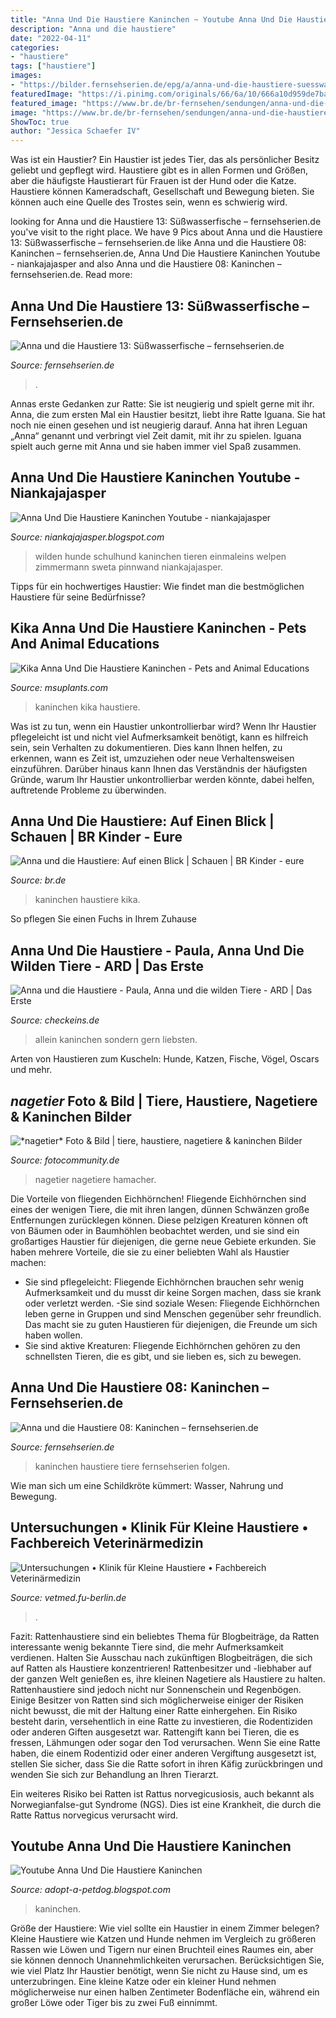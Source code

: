 ```yaml
---
title: "Anna Und Die Haustiere Kaninchen ~ Youtube Anna Und Die Haustiere Kaninchen"
description: "Anna und die haustiere"
date: "2022-04-11"
categories:
- "haustiere"
tags: ["haustiere"]
images:
- "https://bilder.fernsehserien.de/epg/a/anna-und-die-haustiere-suesswasserfische_b.jpg"
featuredImage: "https://i.pinimg.com/originals/66/6a/10/666a10d959de7baac18202b98c52229f.jpg"
featured_image: "https://www.br.de/br-fernsehen/sendungen/anna-und-die-haustiere-kaninchen-100~_v-img__16__9__m_-4423061158a17f4152aef84861ed0243214ae6e7.jpg?version=289cc"
image: "https://www.br.de/br-fernsehen/sendungen/anna-und-die-haustiere-kaninchen-100~_v-img__16__9__m_-4423061158a17f4152aef84861ed0243214ae6e7.jpg?version=289cc"
ShowToc: true
author: "Jessica Schaefer IV"
---
```



Was ist ein Haustier?
Ein Haustier ist jedes Tier, das als persönlicher Besitz geliebt und gepflegt wird. Haustiere gibt es in allen Formen und Größen, aber die häufigste Haustierart für Frauen ist der Hund oder die Katze. Haustiere können Kameradschaft, Gesellschaft und Bewegung bieten. Sie können auch eine Quelle des Trostes sein, wenn es schwierig wird.

	

		
looking for Anna und die Haustiere 13: Süßwasserfische – fernsehserien.de you've visit to the right place. We have 9 Pics about Anna und die Haustiere 13: Süßwasserfische – fernsehserien.de like Anna und die Haustiere 08: Kaninchen – fernsehserien.de, Anna Und Die Haustiere Kaninchen Youtube - niankajajasper and also Anna und die Haustiere 08: Kaninchen – fernsehserien.de. Read more:
		
    
## Anna Und Die Haustiere 13: Süßwasserfische – Fernsehserien.de

<img loading=lazy src="https://bilder.fernsehserien.de/epg/a/anna-und-die-haustiere-suesswasserfische_b.jpg" onerror="this.onerror=null;this.src='https://tse1.mm.bing.net/th?id=OIP.Sm71F_iy4yAL2YY12U562QHaE7&amp;pid=15.1';" alt="Anna und die Haustiere 13: Süßwasserfische – fernsehserien.de">

_Source: fernsehserien.de_

>. 

	

Annas erste Gedanken zur Ratte: Sie ist neugierig und spielt gerne mit ihr.
Anna, die zum ersten Mal ein Haustier besitzt, liebt ihre Ratte Iguana. Sie hat noch nie einen gesehen und ist neugierig darauf. Anna hat ihren Leguan „Anna“ genannt und verbringt viel Zeit damit, mit ihr zu spielen. Iguana spielt auch gerne mit Anna und sie haben immer viel Spaß zusammen.

    
## Anna Und Die Haustiere Kaninchen Youtube - Niankajajasper

<img loading=lazy src="https://lh6.googleusercontent.com/proxy/WNZfUophV9nPxvQf9vH801DMNQvLd15drRCYpNivISwPU8IpVIzaJS69_DHXeFRx_jrcyqqK-B8ri52Ro8-KQVo1_RkKz-mkgfu0-_uToGJyDyfyYFd3PDZksUVIurMI=w1200-h630-p-k-no-nu" onerror="this.onerror=null;this.src='https://tse2.mm.bing.net/th?id=OIP._1TECF993vLpqeoOazK45AHaFj&amp;pid=15.1';" alt="Anna Und Die Haustiere Kaninchen Youtube - niankajajasper">

_Source: niankajajasper.blogspot.com_

>wilden hunde schulhund kaninchen tieren einmaleins welpen zimmermann sweta pinnwand niankajajasper. 

	

Tipps für ein hochwertiges Haustier: Wie findet man die bestmöglichen Haustiere für seine Bedürfnisse?

    
## Kika Anna Und Die Haustiere Kaninchen - Pets And Animal Educations

<img loading=lazy src="https://i.pinimg.com/originals/37/b8/da/37b8daca084121389c7802b3520d435c.jpg" onerror="this.onerror=null;this.src='https://tse2.mm.bing.net/th?id=OIP.fwHY2T6XeuDrRuSXg4ozWgAAAA&amp;pid=15.1';" alt="Kika Anna Und Die Haustiere Kaninchen - Pets and Animal Educations">

_Source: msuplants.com_

>kaninchen kika haustiere. 

	

Was ist zu tun, wenn ein Haustier unkontrollierbar wird?
Wenn Ihr Haustier pflegeleicht ist und nicht viel Aufmerksamkeit benötigt, kann es hilfreich sein, sein Verhalten zu dokumentieren. Dies kann Ihnen helfen, zu erkennen, wann es Zeit ist, umzuziehen oder neue Verhaltensweisen einzuführen. Darüber hinaus kann Ihnen das Verständnis der häufigsten Gründe, warum Ihr Haustier unkontrollierbar werden könnte, dabei helfen, auftretende Probleme zu überwinden.

    
## Anna Und Die Haustiere: Auf Einen Blick | Schauen | BR Kinder - Eure

<img loading=lazy src="https://www.br.de/br-fernsehen/sendungen/anna-und-die-haustiere-kaninchen-100~_v-img__16__9__m_-4423061158a17f4152aef84861ed0243214ae6e7.jpg?version=289cc" onerror="this.onerror=null;this.src='https://tse2.mm.bing.net/th?id=OIP.udlZ3kkylFzW6cEuJcIFxQAAAA&amp;pid=15.1';" alt="Anna und die Haustiere: Auf einen Blick | Schauen | BR Kinder - eure">

_Source: br.de_

>kaninchen haustiere kika. 

	

So pflegen Sie einen Fuchs in Ihrem Zuhause

    
## Anna Und Die Haustiere - Paula, Anna Und Die Wilden Tiere - ARD | Das Erste

<img loading=lazy src="https://www.daserste.de/allgemein/sendungen/sendung/kaninchen-sind-nicht-gern-allein-sondern-am-liebsten-unter-sich-weiteres-bildmaterial-finde-100~_v-standard644_6e74ae.jpg" onerror="this.onerror=null;this.src='https://tse1.mm.bing.net/th?id=OIP.sKf8A-XIHq3ygYm4MB6LbQHaEK&amp;pid=15.1';" alt="Anna und die Haustiere - Paula, Anna und die wilden Tiere - ARD | Das Erste">

_Source: checkeins.de_

>allein kaninchen sondern gern liebsten. 

	

Arten von Haustieren zum Kuscheln: Hunde, Katzen, Fische, Vögel, Oscars und mehr.

    
## *nagetier* Foto &amp; Bild | Tiere, Haustiere, Nagetiere &amp; Kaninchen Bilder

<img loading=lazy src="https://img.fotocommunity.com/nagetier-c5fc38d0-9a21-4584-bf35-77378849fcfe.jpg?width=1000" onerror="this.onerror=null;this.src='https://tse2.mm.bing.net/th?id=OIP.92ja-RD_faO9mDzMTyeFrAHaFC&amp;pid=15.1';" alt="*nagetier* Foto &amp; Bild | tiere, haustiere, nagetiere &amp; kaninchen Bilder">

_Source: fotocommunity.de_

>nagetier nagetiere hamacher. 

	

Die Vorteile von fliegenden Eichhörnchen!
Fliegende Eichhörnchen sind eines der wenigen Tiere, die mit ihren langen, dünnen Schwänzen große Entfernungen zurücklegen können. Diese pelzigen Kreaturen können oft von Bäumen oder in Baumhöhlen beobachtet werden, und sie sind ein großartiges Haustier für diejenigen, die gerne neue Gebiete erkunden. Sie haben mehrere Vorteile, die sie zu einer beliebten Wahl als Haustier machen:
- Sie sind pflegeleicht: Fliegende Eichhörnchen brauchen sehr wenig Aufmerksamkeit und du musst dir keine Sorgen machen, dass sie krank oder verletzt werden.
-Sie sind soziale Wesen: Fliegende Eichhörnchen leben gerne in Gruppen und sind Menschen gegenüber sehr freundlich. Das macht sie zu guten Haustieren für diejenigen, die Freunde um sich haben wollen.
- Sie sind aktive Kreaturen: Fliegende Eichhörnchen gehören zu den schnellsten Tieren, die es gibt, und sie lieben es, sich zu bewegen.

    
## Anna Und Die Haustiere 08: Kaninchen – Fernsehserien.de

<img loading=lazy src="https://bilder.fernsehserien.de/epg/a/anna-und-die-haustiere-kaninchen-4_b.jpg" onerror="this.onerror=null;this.src='https://tse2.mm.bing.net/th?id=OIP.l6rCCBcT2ojy--NdYHLRVAHaE7&amp;pid=15.1';" alt="Anna und die Haustiere 08: Kaninchen – fernsehserien.de">

_Source: fernsehserien.de_

>kaninchen haustiere tiere fernsehserien folgen. 

	

Wie man sich um eine Schildkröte kümmert: Wasser, Nahrung und Bewegung.

    
## Untersuchungen • Klinik Für Kleine Haustiere • Fachbereich Veterinärmedizin

<img loading=lazy src="https://www.vetmed.fu-berlin.de/einrichtungen/kliniken/we20/sprechstunde/Augensprechstunde/untersuchungen/bild_op_operationsmikroskop/op_operationsmikroskop_258.jpg" onerror="this.onerror=null;this.src='https://tse1.mm.bing.net/th?id=OIP.s1RZisM10SrKzSSDPaZtBgHaFk&amp;pid=15.1';" alt="Untersuchungen • Klinik für Kleine Haustiere • Fachbereich Veterinärmedizin">

_Source: vetmed.fu-berlin.de_

>. 

	

Fazit: Rattenhaustiere sind ein beliebtes Thema für Blogbeiträge, da Ratten interessante wenig bekannte Tiere sind, die mehr Aufmerksamkeit verdienen. Halten Sie Ausschau nach zukünftigen Blogbeiträgen, die sich auf Ratten als Haustiere konzentrieren!
Rattenbesitzer und -liebhaber auf der ganzen Welt genießen es, ihre kleinen Nagetiere als Haustiere zu halten. Rattenhaustiere sind jedoch nicht nur Sonnenschein und Regenbögen. Einige Besitzer von Ratten sind sich möglicherweise einiger der Risiken nicht bewusst, die mit der Haltung einer Ratte einhergehen.
Ein Risiko besteht darin, versehentlich in eine Ratte zu investieren, die Rodentiziden oder anderen Giften ausgesetzt war. Rattengift kann bei Tieren, die es fressen, Lähmungen oder sogar den Tod verursachen. Wenn Sie eine Ratte haben, die einem Rodentizid oder einer anderen Vergiftung ausgesetzt ist, stellen Sie sicher, dass Sie die Ratte sofort in ihren Käfig zurückbringen und wenden Sie sich zur Behandlung an Ihren Tierarzt.

Ein weiteres Risiko bei Ratten ist Rattus norvegicusiosis, auch bekannt als Norwegianfalse-gut Syndrome (NGS). Dies ist eine Krankheit, die durch die Ratte Rattus norvegicus verursacht wird.

    
## Youtube Anna Und Die Haustiere Kaninchen

<img loading=lazy src="https://i.pinimg.com/originals/66/6a/10/666a10d959de7baac18202b98c52229f.jpg" onerror="this.onerror=null;this.src='https://tse3.mm.bing.net/th?id=OIP.wmruegmZHjcINPiJhDDL7QHaEK&amp;pid=15.1';" alt="Youtube Anna Und Die Haustiere Kaninchen">

_Source: adopt-a-petdog.blogspot.com_

>kaninchen. 

	

Größe der Haustiere: Wie viel sollte ein Haustier in einem Zimmer belegen?
Kleine Haustiere wie Katzen und Hunde nehmen im Vergleich zu größeren Rassen wie Löwen und Tigern nur einen Bruchteil eines Raumes ein, aber sie können dennoch Unannehmlichkeiten verursachen. Berücksichtigen Sie, wie viel Platz Ihr Haustier benötigt, wenn Sie nicht zu Hause sind, um es unterzubringen. Eine kleine Katze oder ein kleiner Hund nehmen möglicherweise nur einen halben Zentimeter Bodenfläche ein, während ein großer Löwe oder Tiger bis zu zwei Fuß einnimmt.


